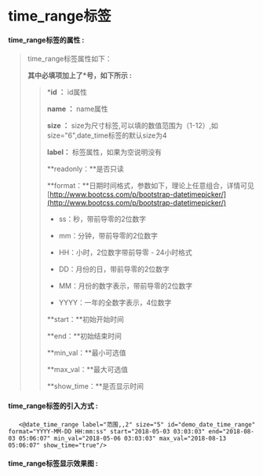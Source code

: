 # time\_range**标签**

#### time\_range**标签的属性 :**

> time\_range标签属性如下：
>
> **其中必填项加上了\*号，如下所示 :**
>
> > \***id ：** id属性
> >
> > **name ：** name属性
> >
> > **size ：** size为尺寸标签,可以填的数值范围为（1-12）,如size="6",date\_time标签的默认size为4
> >
> > **label：** 标签属性，如果为空说明没有
> >
> > **readonly：**是否只读
> >
> > **format：**日期时间格式，参数如下，理论上任意组合，详情可见[http://www.bootcss.com/p/bootstrap-datetimepicker/](http://www.bootcss.com/p/bootstrap-datetimepicker/)
> >
> > * ss：秒，带前导零的2位数字
> >
> > * mm：分钟，带前导零的2位数字
> >
> > * HH：小时，2位数字带前导零 - 24小时格式
> >
> > * DD：月份的日，带前导零的2位数字
> >
> > * MM：月份的数字表示，带前导零的2位数字
> >
> > * YYYY：一年的全数字表示，4位数字
> >
> > **start：**初始开始时间
> >
> > **end：**初始结束时间
> >
> > **min\_val：**最小可选值
> >
> > **max\_val：**最大可选值
> >
> > **show\_time：**是否显示时间

#### time\_range标签的引入方式 :

```
   <@date_time_range label="范围,,2" size="5" id="demo_date_time_range" format="YYYY-MM-DD HH:mm:ss" start="2018-05-03 03:03:03" end="2018-08-03 05:06:07" min_val="2018-05-06 03:03:03" max_val="2018-08-13 05:06:07" show_time="true"/>
```

#### time\_range标签显示效果图 :



